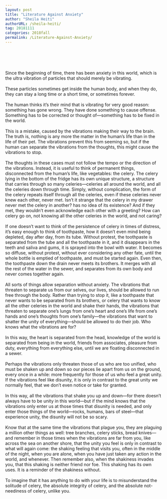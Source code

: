 ```yaml
---
layout: post
title: "Literature Against Anxiety"
author: "Sheila Heiti"
authorURL: /sheila-heiti/
tag: 20181111
categories: 2018fall
permalink: /Literature-Against-Anxiety/
---
```


<br><br>
<br><br>
Since the beginning of time, there has been anxiety in this world, which is the ultra vibration of particles that should merely be vibrating.
<br>
<br>
These particles sometimes get inside the human body, and when they do, they can stay a long time or a short time, or sometimes forever.
<br>
<br>
The human thinks it’s their mind that is vibrating for very good reason: something has gone wrong. They have done something to cause offense. Something has to be corrected or thought of—something has to be fixed in the world.
<br>
<br>
This is a mistake, caused by the vibrations making their way to the brain. The truth is, nothing is any more the matter in the human’s life than in the life of their pet. The vibrations prevent this from seeming so, but if the human can separate the vibrations from the thoughts, this might cause the vibrations to stop.
<br>
<br>
The thoughts in these cases must not follow the tempo or the direction of the vibrations. Instead, it is useful to think of permanent things, disconnected from the human’s life, like vegetables: the celery. The celery lying in the bottom of the fridge has its own unique structure, a structure that carries through so many celeries—celeries all around the world, and all the celeries down through time. Simply, without complication, the form of the celery repeats itself through all the celeries, even if these celeries never knew each other, never met. Isn’t it strange that the celery in my drawer never met the celery in another? has no idea of its existence? And if they met, they wouldn’t even acknowledge each other with a greeting? How can celery go on, not knowing all the other celeries in the world, and not caring?
<br>
<br>
If one doesn’t want to think of the persistence of celery in times of distress, it’s easy enough to think of toothpaste, how it doesn’t even mind being depleted, day after day, from its tube. Without protest, the toothpaste is separated from the tube and all the toothpaste in it, and it disappears in the teeth and saliva and gums, it is sprayed into the bowl with water. It becomes so diffuse, without protest, without ever considering any other fate, until the whole bottle is emptied of toothpaste, and must be started again. Even then, the toothpaste down the drain never meets its brothers. It merges with all the rest of the water in the sewer, and separates from its own body and never comes together again.
<br>
<br>
All sorts of things allow separation without anxiety. The vibrations that threaten to separate us from our selves, our lives, should be allowed to run free through the body. Rather than trying to stop it, like a toothpaste that never wants to be separated from its brothers, or celery that wants to know all the other celeries in the world and shake their hands, the vibrations that threaten to separate one’s lungs from one’s heart and one’s life from one’s hands and one’s thoughts from one’s family—the vibrations that want to shatter the unity of everything—should be allowed to do their job. Who knows what the vibrations are for?
<br>
<br>
In this way, the heart is separated from the head, knowledge of the world is separated from being in the world, friends from associates, pleasure from duty, everything from everything else, until we are floating disconnected in a sewer.
<br>
<br>
Perhaps the vibrations only threaten those of us who are too unified, who must be shaken up and down so our pieces lie apart from us on the ground, every once in a while: more frequently for those of us who feel a great unity. If the vibrations feel like disunity, it is only in contrast to the great unity we normally feel, that we don’t even notice or take for granted.
<br>
<br>
In this way, all the vibrations that shake you up and down—for there doesn’t always have to be unity in this world—but if the mind knows that the vibrations only enter us at those times that disunity is needed, and only enter those things of the world—rocks, humans, bars of steel—that experience unity, the disunity will not be so scary.
<br>
<br>
Know that at the same time the vibrations that plague you, they are plaguing a million other things as well: tree branches, celery sticks, bread knives—and remember in those times when the vibrations are far from you, like across the sea on another shore, that the unity you feel is only in contrast to what will again come: the shaking feeling that visits you, often in the middle of the night, when you are alone, when you have just taken any action in the world, and whenever. Then remember also, when the shakiness invades you, that this shaking is neither friend nor foe. This shaking has its own uses. It is a reminder of the shakiness without.
<br>
<br>
To imagine that it has anything to do with your life is to misunderstand the solitude of celery, the absolute integrity of celery, and the absolute not-neediness of celery, unlike you.
<br><br>
